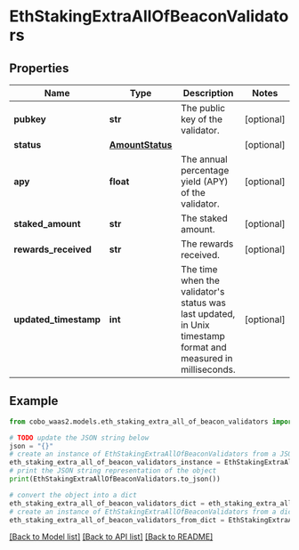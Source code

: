 # EthStakingExtraAllOfBeaconValidators


## Properties

Name | Type | Description | Notes
------------ | ------------- | ------------- | -------------
**pubkey** | **str** | The public key of the validator. | [optional] 
**status** | [**AmountStatus**](AmountStatus.md) |  | [optional] 
**apy** | **float** | The annual percentage yield (APY) of the validator. | [optional] 
**staked_amount** | **str** | The staked amount. | [optional] 
**rewards_received** | **str** | The rewards received. | [optional] 
**updated_timestamp** | **int** | The time when the validator&#39;s status was last updated, in Unix timestamp format and measured in milliseconds. | [optional] 

## Example

```python
from cobo_waas2.models.eth_staking_extra_all_of_beacon_validators import EthStakingExtraAllOfBeaconValidators

# TODO update the JSON string below
json = "{}"
# create an instance of EthStakingExtraAllOfBeaconValidators from a JSON string
eth_staking_extra_all_of_beacon_validators_instance = EthStakingExtraAllOfBeaconValidators.from_json(json)
# print the JSON string representation of the object
print(EthStakingExtraAllOfBeaconValidators.to_json())

# convert the object into a dict
eth_staking_extra_all_of_beacon_validators_dict = eth_staking_extra_all_of_beacon_validators_instance.to_dict()
# create an instance of EthStakingExtraAllOfBeaconValidators from a dict
eth_staking_extra_all_of_beacon_validators_from_dict = EthStakingExtraAllOfBeaconValidators.from_dict(eth_staking_extra_all_of_beacon_validators_dict)
```
[[Back to Model list]](../README.md#documentation-for-models) [[Back to API list]](../README.md#documentation-for-api-endpoints) [[Back to README]](../README.md)


